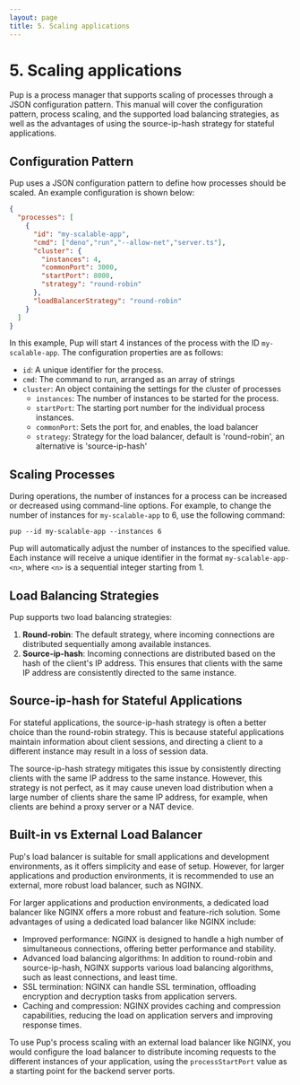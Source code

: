 ```yaml
---
layout: page
title: 5. Scaling applications
---
```


# 5. Scaling applications

Pup is a process manager that supports scaling of processes through a JSON configuration pattern. This manual will cover the configuration pattern, process scaling, and the supported load balancing strategies, as well as the advantages of using the source-ip-hash strategy for stateful applications.

## Configuration Pattern

Pup uses a JSON configuration pattern to define how processes should be scaled. An example configuration is shown below:

```json
{
  "processes": [
    {
      "id": "my-scalable-app",
      "cmd": ["deno","run","--allow-net","server.ts"],
      "cluster": {
        "instances": 4,
        "commonPort": 3000,
        "startPort": 8000,
        "strategy": "round-robin"
      },
      "loadBalancerStrategy": "round-robin"
    }
  ]
}
```

In this example, Pup will start 4 instances of the process with the ID `my-scalable-app`. The configuration properties are as follows:

- `id`: A unique identifier for the process.
- `cmd`: The command to run, arranged as an array of strings
- `cluster`: An object containing the settings for the cluster of processes
  - `instances`: The number of instances to be started for the process.
  - `startPort`: The starting port number for the individual process instances.
  - `commonPort`: Sets the port for, and enables, the load balancer
  - `strategy`: Strategy for the load balancer, default is 'round-robin', an alternative is 'source-ip-hash'

## Scaling Processes

During operations, the number of instances for a process can be increased or decreased using command-line options. For example, to change the number of instances for `my-scalable-app` to 6, use the following command:

    pup --id my-scalable-app --instances 6

Pup will automatically adjust the number of instances to the specified value. Each instance will receive a unique identifier in the format `my-scalable-app-<n>`, where `<n>` is a sequential integer starting from 1.

## Load Balancing Strategies

Pup supports two load balancing strategies:

1. **Round-robin**: The default strategy, where incoming connections are distributed sequentially among available instances.
2. **Source-ip-hash**: Incoming connections are distributed based on the hash of the client's IP address. This ensures that clients with the same IP address are consistently directed to the same instance.

## Source-ip-hash for Stateful Applications

For stateful applications, the source-ip-hash strategy is often a better choice than the round-robin strategy. This is because stateful applications maintain information about client sessions, and directing a client to a different instance may result in a loss of session data.

The source-ip-hash strategy mitigates this issue by consistently directing clients with the same IP address to the same instance. However, this strategy is not perfect, as it may cause uneven load distribution when a large number of clients share the same IP address, for example, when clients are behind a proxy server or a NAT device.

## Built-in vs External Load Balancer

Pup's load balancer is suitable for small applications and development environments, as it offers simplicity and ease of setup. However, for larger applications and production environments, it is recommended to use an external, more robust load balancer, such as NGINX.

For larger applications and production environments, a dedicated load balancer like NGINX offers a more robust and feature-rich solution. Some advantages of using a dedicated load balancer like NGINX include:

- Improved performance: NGINX is designed to handle a high number of simultaneous connections, offering better performance and stability.
- Advanced load balancing algorithms: In addition to round-robin and source-ip-hash, NGINX supports various load balancing algorithms, such as least connections, and least time.
- SSL termination: NGINX can handle SSL termination, offloading encryption and decryption tasks from application servers.
- Caching and compression: NGINX provides caching and compression capabilities, reducing the load on application servers and improving response times.

To use Pup's process scaling with an external load balancer like NGINX, you would configure the load balancer to distribute incoming requests to the different instances of your application, using the `processStartPort` value as a starting point for the backend server ports.
